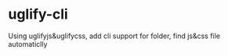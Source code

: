 # uglify-cli
Using uglifyjs&amp;uglifycss, add cli support for folder,  find js&amp;css file automaticlly
